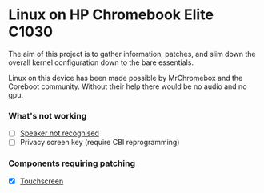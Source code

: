 # Linux on HP Chromebook Elite C1030
The aim of this project is to gather information, patches, and slim down the overall kernel configuration down to the bare essentials.

Linux on this device has been made possible by MrChromebox and the Coreboot community. Without their help there would be no audio and no gpu.

###  What's not working
- [ ] [Speaker not recognised](https://github.com/thesofproject/sof/issues/5439)
- [ ] Privacy screen key (require CBI reprogramming)

### Components requiring patching
- [X] [Touchscreen](https://lore.kernel.org/all/20211220210643.47842-1-pmenzel@molgen.mpg.de/#iZ31Documentation:devicetree:bindings:i2c:i2c.txt)
